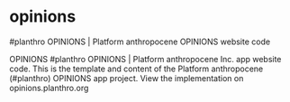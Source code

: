 # opinions
#planthro OPINIONS | Platform anthropocene OPINIONS website code

OPINIONS #planthro OPINIONS | Platform anthropocene Inc. app website code. This is the template and content of the Platform anthropocene (#planthro) OPINIONS app project. View the implementation on opinions.planthro.org
